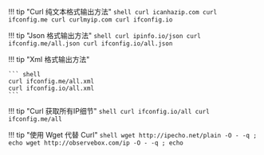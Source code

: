 
!!! tip "Curl 纯文本格式输出方法"
    ``` shell
    curl icanhazip.com
    curl ifconfig.me
    curl curlmyip.com
    curl ifconfig.io
    ```

!!! tip "Json 格式输出方法"
    ``` shell
    curl ipinfo.io/json
    curl ifconfig.me/all.json
    curl ifconfig.io/all.json
    ```

!!! tip "Xml 格式输出方法"

    ``` shell
    curl ifconfig.me/all.xml
    curl ifconfig.io/all.xml
    ```

!!! tip "Curl 获取所有IP细节"
    ``` shell
    curl ifconfig.io/all
    curl ifconfig.me/all
    ```


!!! tip "使用 Wget 代替 Curl"
    ``` shell
    wget http://ipecho.net/plain -O - -q ; echo
    wget http://observebox.com/ip -O - -q ; echo
    ```





